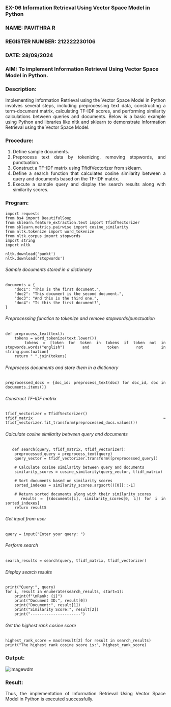 ### EX-06 Information Retrieval Using Vector Space Model in Python
### NAME: PAVITHRA R
### REGISTER NUMBER: 212222230106
### DATE: 28/09/2024
### AIM: To implement Information Retrieval Using Vector Space Model in Python.
### Description: 
<div align = "justify">
Implementing Information Retrieval using the Vector Space Model in Python involves several steps, including preprocessing text data, constructing a term-document matrix, 
calculating TF-IDF scores, and performing similarity calculations between queries and documents. Below is a basic example using Python and libraries like nltk and 
sklearn to demonstrate Information Retrieval using the Vector Space Model.

### Procedure:
1. Define sample documents.
2. Preprocess text data by tokenizing, removing stopwords, and punctuation.
3. Construct a TF-IDF matrix using TfidfVectorizer from sklearn.
4. Define a search function that calculates cosine similarity between a query and documents based on the TF-IDF matrix.
5. Execute a sample query and display the search results along with similarity scores.

### Program:

    import requests
    from bs4 import BeautifulSoup
    from sklearn.feature_extraction.text import TfidfVectorizer
    from sklearn.metrics.pairwise import cosine_similarity
    from nltk.tokenize import word_tokenize
    from nltk.corpus import stopwords
    import string
    import nltk

    nltk.download('punkt')
    nltk.download('stopwords')

###### Sample documents stored in a dictionary
    documents = {
        "doc1": "This is the first document.",
        "doc2": "This document is the second document.",
        "doc3": "And this is the third one.",
        "doc4": "Is this the first document?",
    }

###### Preprocessing function to tokenize and remove stopwords/punctuation
    def preprocess_text(text):
        tokens = word_tokenize(text.lower())
        tokens = [token for token in tokens if token not in stopwords.words("english") and token not in               string.punctuation]
        return " ".join(tokens)

###### Preprocess documents and store them in a dictionary
    preprocessed_docs = {doc_id: preprocess_text(doc) for doc_id, doc in documents.items()}

###### Construct TF-IDF matrix
    tfidf_vectorizer = TfidfVectorizer()
    tfidf_matrix = tfidf_vectorizer.fit_transform(preprocessed_docs.values())

###### Calculate cosine similarity between query and documents
```
   def search(query, tfidf_matrix, tfidf_vectorizer):
    preprocessed_query = preprocess_text(query)
    query_vector = tfidf_vectorizer.transform([preprocessed_query])

    # Calculate cosine similarity between query and documents
    similarity_scores = cosine_similarity(query_vector, tfidf_matrix)

    # Sort documents based on similarity scores
    sorted_indexes = similarity_scores.argsort()[0][::-1]

    # Return sorted documents along with their similarity scores
    results = [(documents[i], similarity_scores[0, i]) for i in sorted_indexes]
    return resultS
```
    

###### Get input from user
    query = input("Enter your query: ")

###### Perform search
    search_results = search(query, tfidf_matrix, tfidf_vectorizer)

###### Display search results
    print("Query:", query)
    for i, result in enumerate(search_results, start=1):
        print(f"\nRank: {i}")
        print("Document ID:", result[0])
        print("Document:", result[1])
        print("Similarity Score:", result[2])
        print("----------------------")

###### Get the highest rank cosine score
    highest_rank_score = max(result[2] for result in search_results)
    print("The highest rank cosine score is:", highest_rank_score)

### Output:

![imagewdm](https://github.com/user-attachments/assets/7efa0a6a-1c8f-4e84-87fb-40ea2e0dcd8f)

### Result:
Thus, the implementation of Information Retrieval Using Vector Space Model in Python is executed successfully.
